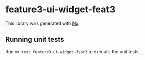 # feature3-ui-widget-feat3

This library was generated with [Nx](https://nx.dev).

## Running unit tests

Run `nx test feature3-ui-widget-feat3` to execute the unit tests.
